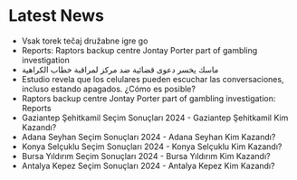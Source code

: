 # Latest News
-  Vsak torek tečaj družabne igre go
-  Reports: Raptors backup centre Jontay Porter part of gambling investigation
-  ماسك يخسر دعوى قضائية ضد مركز لمراقبة خطاب الكراهية
-  Estudio revela que los celulares pueden escuchar las conversaciones, incluso estando apagados. ¿Cómo es posible?
-  Raptors backup centre Jontay Porter part of gambling investigation: Reports
-  Gaziantep Şehitkamil Seçim Sonuçları 2024 - Gaziantep Şehitkamil Kim Kazandı?
-  Adana Seyhan Seçim Sonuçları 2024 - Adana Seyhan Kim Kazandı?
-  Konya Selçuklu Seçim Sonuçları 2024 - Konya Selçuklu Kim Kazandı?
-  Bursa Yıldırım Seçim Sonuçları 2024 - Bursa Yıldırım Kim Kazandı?
-  Antalya Kepez Seçim Sonuçları 2024 - Antalya Kepez Kim Kazandı?
